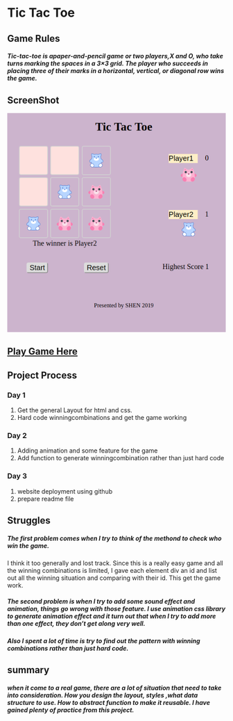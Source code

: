 # Tic Tac Toe

## Game Rules

##### Tic-tac-toe is apaper-and-pencil game or two players,X and O, who take turns marking the spaces in a 3×3 grid. The player who succeeds in placing three of their marks in a horizontal, vertical, or diagonal row wins the game.


## ScreenShot

![Game Screenshot](tic-tac-toe.png)


## [Play Game Here](https://beginnerdeveloperamy.github.io/tic-tac-toe/)


## Project Process

### Day 1

1. Get the general Layout for html and css. 
2. Hard code winningcombinations and get the game working 

### Day 2

1. Adding animation and some feature for the game
2. Add function to generate winningcombination rather than just hard code

### Day 3 
1. website deployment using github
2. prepare readme file 


## Struggles

##### The first problem comes when I try to think of the methond to check who win the game.
I think it too generally and lost track. Since this is a really easy game and all the winning combinations is  limited, I gave each element div an id and list out all the winning situation and comparing with their id.  This get the game work. 

##### The second problem is when I try to add some sound effect and animation, things go wrong with those feature. I use animation css library to generate animation effect and it turn out that when I try to add more than one effect, they don’t get along very well.

##### Also I spent a lot of time is try to find out the pattern with winning combinations rather than just hard code. 

## summary

##### when it come to a real game, there are a lot of situation that need to take into consideration. How you design the layout, styles ,what data structure to use. How to abstract function to make it reusable. I have gained plenty of practice from this project.